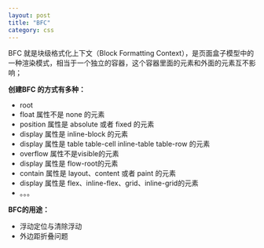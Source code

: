 ```yaml
---
layout: post
title: "BFC"
category: css
---
```


BFC 就是块级格式化上下文（Block Formatting Context），是页面盒子模型中的一种渲染模式，相当于一个独立的容器，这个容器里面的元素和外面的元素互不影响；

**创建BFC 的方式有多种：**
- root <html>
- float 属性不是 none 的元素
- position 属性是 absolute 或者 fixed 的元素
- display 属性是 inline-block 的元素
- display 属性是 table table-cell inline-table table-row 的元素
- overflow 属性不是visible的元素
- display 属性是 flow-root的元素
- contain 属性是 layout、content 或者 paint 的元素
- display 属性是 flex、inline-flex、grid、inline-grid的元素
- 。。。

**BFC的用途：**
- 浮动定位与清除浮动
- 外边距折叠问题

